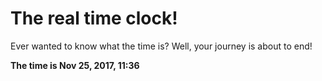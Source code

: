 # The real time clock!

Ever wanted to know what the time is? Well, your journey is about to end!

**The time is Nov 25, 2017, 11:36**